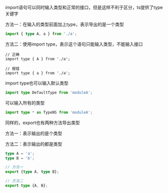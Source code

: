 import语句可以同时输入类型和正常的接口，但是这样不利于区分，ts提供了type关键字

方法一：在输入的类型前面加上type，表示导出的是一个类型

```typescript
import { type A, a } from './a';
```

方法二：使用import type，表示这个语句只能输入类型，不能输入接口

    // 正确
    import type { A } from './a';

    // 报错
    import type { a } from './a';

import type也可以输入默认类型

```typescript
import type DefaultType from 'moduleA';
```

可以输入所有的类型

```typescript
import type * as TypeNS from 'moduleA';
```

同样的，export也有两种方法导出类型

方法一：表示输出的是个类型

方法二：表示输出的都是类型

```typescript
type A = 'a';
type B = 'b';

// 方法一
export {type A, type B};

// 方法二
export type {A, B};
```

































